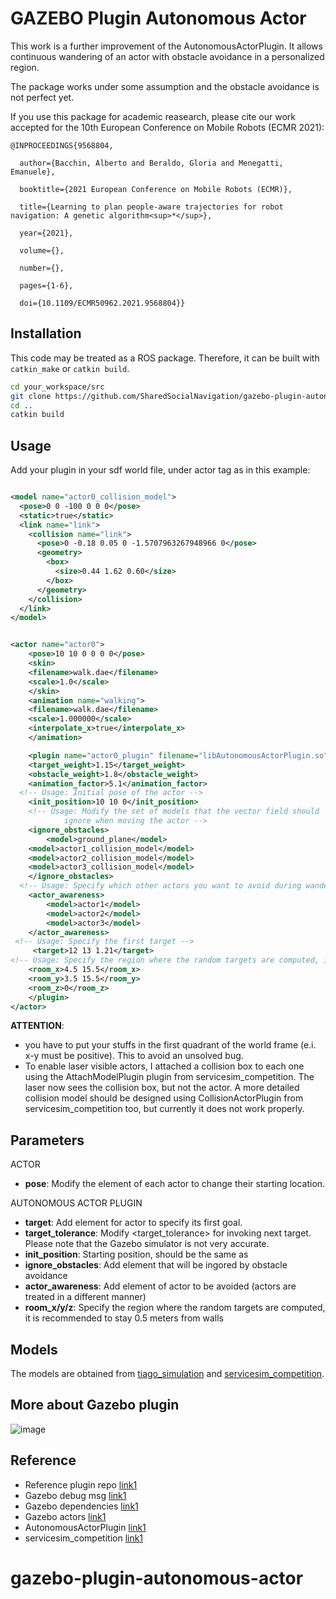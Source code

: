 # GAZEBO Plugin Autonomous Actor

This work is a further improvement of the AutonomousActorPlugin. It allows continuous wandering of an actor with obstacle avoidance in a personalized region.  

The package works under some assumption and the obstacle avoidance is not perfect yet. 

If you use this package for academic reasearch, please cite our work accepted for the 10th European Conference on Mobile Robots (ECMR 2021): 

```
@INPROCEEDINGS{9568804,

  author={Bacchin, Alberto and Beraldo, Gloria and Menegatti, Emanuele},

  booktitle={2021 European Conference on Mobile Robots (ECMR)}, 

  title={Learning to plan people-aware trajectories for robot navigation: A genetic algorithm<sup>*</sup>}, 

  year={2021},

  volume={},

  number={},

  pages={1-6},

  doi={10.1109/ECMR50962.2021.9568804}}

```


## Installation

This code may be treated as a ROS package. Therefore, it can be built with `catkin_make` or `catkin build`.

```bash
cd your_workspace/src
git clone https://github.com/SharedSocialNavigation/gazebo-plugin-autonomous-actor.git
cd ..
catkin build
```

## Usage

Add your plugin in your sdf world file, under actor tag as in this example:  

```xml

<model name="actor0_collision_model">
  <pose>0 0 -100 0 0 0</pose>
  <static>true</static>
  <link name="link">
    <collision name="link">
      <pose>0 -0.18 0.05 0 -1.5707963267948966 0</pose>
      <geometry>
        <box>
          <size>0.44 1.62 0.60</size>
        </box>
      </geometry>
    </collision>
  </link>
</model>


<actor name="actor0">
    <pose>10 10 0 0 0 0</pose>
    <skin>
    <filename>walk.dae</filename>
    <scale>1.0</scale>
    </skin>
    <animation name="walking">
    <filename>walk.dae</filename>
    <scale>1.000000</scale>
    <interpolate_x>true</interpolate_x>
    </animation>

    <plugin name="actor0_plugin" filename="libAutonomousActorPlugin.so">
    <target_weight>1.15</target_weight>
    <obstacle_weight>1.8</obstacle_weight>
    <animation_factor>5.1</animation_factor>
  <!-- Usage: Initial pose of the actor -->
    <init_position>10 10 0</init_position>
    <!-- Usage: Modify the set of models that the vector field should
            ignore when moving the actor -->
    <ignore_obstacles>
        <model>ground_plane</model>
	<model>actor1_collision_model</model>
	<model>actor2_collision_model</model>
	<model>actor3_collision_model</model>
    </ignore_obstacles>
  <!-- Usage: Specify which other actors you want to avoid during wandering -->
    <actor_awareness>
        <model>actor1</model>
        <model>actor2</model>
        <model>actor3</model>
    </actor_awareness>
 <!-- Usage: Specify the first target -->
     <target>12 13 1.21</target>
<!-- Usage: Specify the region where the random targets are computed, it is recommended to stay 0.5 meters from walls -->
	<room_x>4.5 15.5</room_x>
	<room_y>3.5 15.5</room_y>
	<room_z>0</room_z>
    </plugin>
</actor>
```
**ATTENTION**: 
- you have to put your stuffs in the first quadrant of the world frame (e.i. x-y must be positive). This to avoid an unsolved bug. 
- To enable laser visible actors, I attached a collision box to each one using the AttachModelPlugin plugin from servicesim_competition. The laser now sees the collision box, but not the actor. A more detailed collision model should be designed using CollisionActorPlugin from servicesim_competition too, but currently it does not work properly. 

## Parameters

ACTOR  
- **pose**: Modify the <pose> element of each actor to change their starting location.

AUTONOMOUS ACTOR PLUGIN
- **target**: Add <target> element for actor to specify its first goal.
- **target_tolerance**: Modify <target_tolerance> for invoking next target. Please note that the Gazebo simulator is not very accurate.
- **init_position**: Starting position, should be the same as <pose>
- **ignore_obstacles**: Add <model> element that will be ingored by obstacle avoidance
- **actor_awareness**: Add <model> element of actor to be avoided (actors are treated in a different manner)
- **room_x/y/z**: Specify the region where the random targets are computed, it is recommended to stay 0.5 meters from walls


## Models

The models are obtained from [tiago_simulation](https://github.com/pal-robotics/tiago_simulation/tree/kinetic-devel/tiago_gazebo/models) and [servicesim_competition](https://github.com/osrf/servicesim/tree/master/servicesim_competition).

## More about Gazebo plugin

![image](https://raw.githubusercontent.com/osrf/gazebo_tutorials/master/install_dependencies_from_source/files/gazebo_dependency_tree.svg)

## Reference

- Reference plugin repo [link1](https://github.com/osrf/gazebo/tree/gazebo9/plugins)
- Gazebo debug msg [link1](https://answers.gazebosim.org//question/17428/how-print-the-output-of-a-plugin/)
- Gazebo dependencies [link1](http://gazebosim.org/tutorials?tut=install_dependencies_from_source)
- Gazebo actors [link1](http://gazebosim.org/tutorials?tut=actor&cat=build_robot)
- AutonomousActorPlugin [link1](https://github.com/BruceChanJianLe/gazebo-plugin-autonomous-actor)
- servicesim_competition [link1](https://github.com/osrf/servicesim/tree/master/servicesim_competition)
# gazebo-plugin-autonomous-actor
